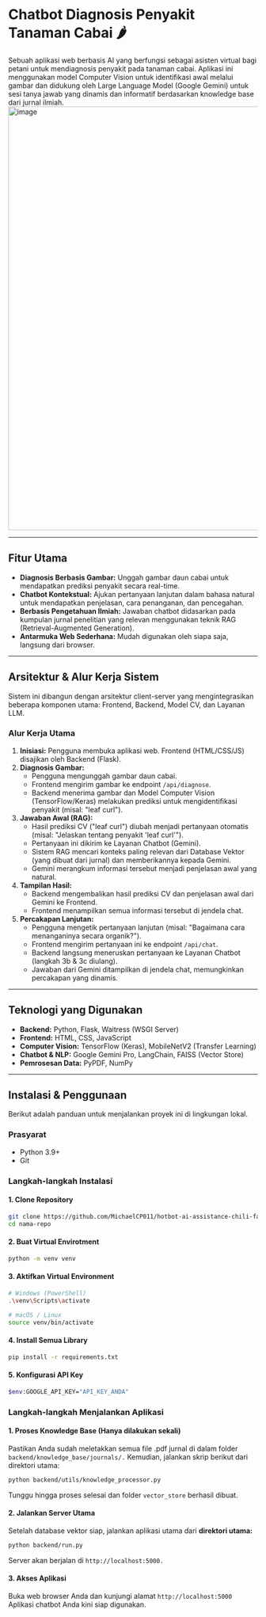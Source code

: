 # Chatbot Diagnosis Penyakit Tanaman Cabai 🌶️

Sebuah aplikasi web berbasis AI yang berfungsi sebagai asisten virtual bagi petani untuk mendiagnosis penyakit pada tanaman cabai. Aplikasi ini menggunakan model Computer Vision untuk identifikasi awal melalui gambar dan didukung oleh Large Language Model (Google Gemini) untuk sesi tanya jawab yang dinamis dan informatif berdasarkan knowledge base dari jurnal ilmiah.
<img width="899" height="856" alt="image" src="https://github.com/user-attachments/assets/90007c56-89a9-49d9-a0c2-fae622775df3" />

---

## Fitur Utama

- **Diagnosis Berbasis Gambar:** Unggah gambar daun cabai untuk mendapatkan prediksi penyakit secara real-time.
- **Chatbot Kontekstual:** Ajukan pertanyaan lanjutan dalam bahasa natural untuk mendapatkan penjelasan, cara penanganan, dan pencegahan.
- **Berbasis Pengetahuan Ilmiah:** Jawaban chatbot didasarkan pada kumpulan jurnal penelitian yang relevan menggunakan teknik RAG (Retrieval-Augmented Generation).
- **Antarmuka Web Sederhana:** Mudah digunakan oleh siapa saja, langsung dari browser.

---

## Arsitektur & Alur Kerja Sistem

Sistem ini dibangun dengan arsitektur client-server yang mengintegrasikan beberapa komponen utama: Frontend, Backend, Model CV, dan Layanan LLM.

### Alur Kerja Utama

1. **Inisiasi:** Pengguna membuka aplikasi web. Frontend (HTML/CSS/JS) disajikan oleh Backend (Flask).
2. **Diagnosis Gambar:**
   - Pengguna mengunggah gambar daun cabai.
   - Frontend mengirim gambar ke endpoint `/api/diagnose`.
   - Backend menerima gambar dan Model Computer Vision (TensorFlow/Keras) melakukan prediksi untuk mengidentifikasi penyakit (misal: "leaf curl").
3. **Jawaban Awal (RAG):**
   - Hasil prediksi CV ("leaf curl") diubah menjadi pertanyaan otomatis (misal: "Jelaskan tentang penyakit 'leaf curl'").
   - Pertanyaan ini dikirim ke Layanan Chatbot (Gemini).
   - Sistem RAG mencari konteks paling relevan dari Database Vektor (yang dibuat dari jurnal) dan memberikannya kepada Gemini.
   - Gemini merangkum informasi tersebut menjadi penjelasan awal yang natural.
4. **Tampilan Hasil:**
   - Backend mengembalikan hasil prediksi CV dan penjelasan awal dari Gemini ke Frontend.
   - Frontend menampilkan semua informasi tersebut di jendela chat.
5. **Percakapan Lanjutan:**
   - Pengguna mengetik pertanyaan lanjutan (misal: "Bagaimana cara menanganinya secara organik?").
   - Frontend mengirim pertanyaan ini ke endpoint `/api/chat`.
   - Backend langsung meneruskan pertanyaan ke Layanan Chatbot (langkah 3b & 3c diulang).
   - Jawaban dari Gemini ditampilkan di jendela chat, memungkinkan percakapan yang dinamis.

---

## Teknologi yang Digunakan

- **Backend:** Python, Flask, Waitress (WSGI Server)
- **Frontend:** HTML, CSS, JavaScript
- **Computer Vision:** TensorFlow (Keras), MobileNetV2 (Transfer Learning)
- **Chatbot & NLP:** Google Gemini Pro, LangChain, FAISS (Vector Store)
- **Pemrosesan Data:** PyPDF, NumPy

---

## Instalasi & Penggunaan

Berikut adalah panduan untuk menjalankan proyek ini di lingkungan lokal.

### Prasyarat

- Python 3.9+
- Git

### Langkah-langkah Instalasi

#### 1. Clone Repository

```bash
git clone https://github.com/MichaelCP011/hotbot-ai-assistance-chili-farmer.git
cd nama-repo
```
#### 2. Buat Virtual Envirotment

```bash
python -m venv venv
```

#### 3. Aktifkan Virtual Environment

```bash
# Windows (PowerShell)
.\venv\Scripts\activate

# macOS / Linux
source venv/bin/activate
```

#### 4. Install Semua Library

```bash
pip install -r requirements.txt
```

#### 5. Konfigurasi API Key

```bash
$env:GOOGLE_API_KEY="API_KEY_ANDA"
```

### Langkah-langkah Menjalankan Aplikasi

#### 1. Proses Knowledge Base (Hanya dilakukan sekali)

Pastikan Anda sudah meletakkan semua file .pdf jurnal di dalam folder `backend/knowledge_base/journals/.` Kemudian, jalankan skrip berikut dari direktori utama:

```bash
python backend/utils/knowledge_processor.py
```
Tunggu hingga proses selesai dan folder `vector_store` berhasil dibuat.

#### 2. Jalankan Server Utama

Setelah database vektor siap, jalankan aplikasi utama dari **direktori utama:**
```bash
python backend/run.py
```
Server akan berjalan di `http://localhost:5000.`

#### 3. Akses Aplikasi

Buka web browser Anda dan kunjungi alamat
`http://localhost:5000`
Aplikasi chatbot Anda kini siap digunakan.

